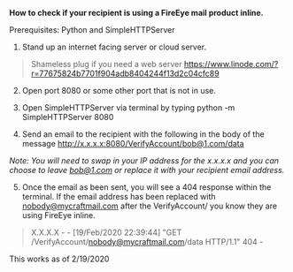 **How to check if your recipient is using a FireEye mail product inline.**

Prerequisites: Python and SimpleHTTPServer 

1. Stand up an internet facing server or cloud server.
 
 >Shameless plug if you need a web server https://www.linode.com/?r=77675824b7701f904adb8404244f13d2c04cfc89

2. Open port 8080 or some other port that is not in use.

3. Open SimpleHTTPServer via terminal by typing python -m SimpleHTTPServer 8080

4. Send an email to the recipient with the following in the body of the message http://x.x.x.x:8080/VerifyAccount/bob@1.com/data

  *Note: You will need to swap in your IP address for the x.x.x.x and you can choose to leave bob@1.com or replace it with your recipient email address.*

5. Once the email as been sent, you will see a 404 response within the terminal. If the email address has been replaced with nobody@mycraftmail.com after the VerifyAccount/ you know they are using FireEye inline.

>X.X.X.X - - [19/Feb/2020 22:39:44] "GET /VerifyAccount/nobody@mycraftmail.com/data HTTP/1.1" 404 -


This works as of 2/19/2020 
